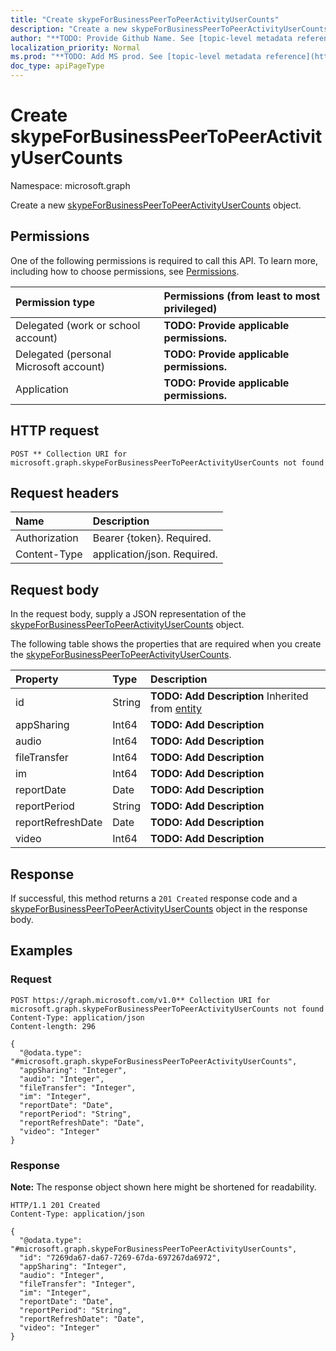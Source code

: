 ```yaml
---
title: "Create skypeForBusinessPeerToPeerActivityUserCounts"
description: "Create a new skypeForBusinessPeerToPeerActivityUserCounts object."
author: "**TODO: Provide Github Name. See [topic-level metadata reference](https://msgo.azurewebsites.net/add/document/guidelines/metadata.html#topic-level-metadata)**"
localization_priority: Normal
ms.prod: "**TODO: Add MS prod. See [topic-level metadata reference](https://msgo.azurewebsites.net/add/document/guidelines/metadata.html#topic-level-metadata)**"
doc_type: apiPageType
---
```


# Create skypeForBusinessPeerToPeerActivityUserCounts
Namespace: microsoft.graph



Create a new [skypeForBusinessPeerToPeerActivityUserCounts](../resources/skypeforbusinesspeertopeeractivityusercounts.md) object.

## Permissions
One of the following permissions is required to call this API. To learn more, including how to choose permissions, see [Permissions](/graph/permissions-reference).

|Permission type|Permissions (from least to most privileged)|
|:---|:---|
|Delegated (work or school account)|**TODO: Provide applicable permissions.**|
|Delegated (personal Microsoft account)|**TODO: Provide applicable permissions.**|
|Application|**TODO: Provide applicable permissions.**|

## HTTP request

<!-- {
  "blockType": "ignored"
}
-->
``` http
POST ** Collection URI for microsoft.graph.skypeForBusinessPeerToPeerActivityUserCounts not found
```

## Request headers
|Name|Description|
|:---|:---|
|Authorization|Bearer {token}. Required.|
|Content-Type|application/json. Required.|

## Request body
In the request body, supply a JSON representation of the [skypeForBusinessPeerToPeerActivityUserCounts](../resources/skypeforbusinesspeertopeeractivityusercounts.md) object.

The following table shows the properties that are required when you create the [skypeForBusinessPeerToPeerActivityUserCounts](../resources/skypeforbusinesspeertopeeractivityusercounts.md).

|Property|Type|Description|
|:---|:---|:---|
|id|String|**TODO: Add Description** Inherited from [entity](../resources/entity.md)|
|appSharing|Int64|**TODO: Add Description**|
|audio|Int64|**TODO: Add Description**|
|fileTransfer|Int64|**TODO: Add Description**|
|im|Int64|**TODO: Add Description**|
|reportDate|Date|**TODO: Add Description**|
|reportPeriod|String|**TODO: Add Description**|
|reportRefreshDate|Date|**TODO: Add Description**|
|video|Int64|**TODO: Add Description**|



## Response

If successful, this method returns a `201 Created` response code and a [skypeForBusinessPeerToPeerActivityUserCounts](../resources/skypeforbusinesspeertopeeractivityusercounts.md) object in the response body.

## Examples

### Request
<!-- {
  "blockType": "request",
  "name": "create_skypeforbusinesspeertopeeractivityusercounts_from_"
}
-->
``` http
POST https://graph.microsoft.com/v1.0** Collection URI for microsoft.graph.skypeForBusinessPeerToPeerActivityUserCounts not found
Content-Type: application/json
Content-length: 296

{
  "@odata.type": "#microsoft.graph.skypeForBusinessPeerToPeerActivityUserCounts",
  "appSharing": "Integer",
  "audio": "Integer",
  "fileTransfer": "Integer",
  "im": "Integer",
  "reportDate": "Date",
  "reportPeriod": "String",
  "reportRefreshDate": "Date",
  "video": "Integer"
}
```


### Response
**Note:** The response object shown here might be shortened for readability.
<!-- {
  "blockType": "response",
  "truncated": true,
  "@odata.type": "microsoft.graph.skypeForBusinessPeerToPeerActivityUserCounts"
}
-->
``` http
HTTP/1.1 201 Created
Content-Type: application/json

{
  "@odata.type": "#microsoft.graph.skypeForBusinessPeerToPeerActivityUserCounts",
  "id": "7269da67-da67-7269-67da-697267da6972",
  "appSharing": "Integer",
  "audio": "Integer",
  "fileTransfer": "Integer",
  "im": "Integer",
  "reportDate": "Date",
  "reportPeriod": "String",
  "reportRefreshDate": "Date",
  "video": "Integer"
}
```

